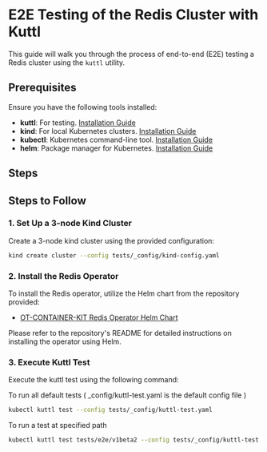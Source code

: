 # E2E Testing of the Redis Cluster with Kuttl

This guide will walk you through the process of end-to-end (E2E) testing a Redis cluster using the `kuttl` utility.

## **Prerequisites**

Ensure you have the following tools installed:

- **kuttl**: For testing. [Installation Guide](https://kuttl.dev/docs/installation/)
- **kind**: For local Kubernetes clusters. [Installation Guide](https://kind.sigs.k8s.io/docs/user/quick-start/#installation)
- **kubectl**: Kubernetes command-line tool. [Installation Guide](https://kubernetes.io/docs/tasks/tools/install-kubectl/)
- **helm**: Package manager for Kubernetes. [Installation Guide](https://helm.sh/docs/intro/install/)

## **Steps**

## Steps to Follow

### 1. Set Up a 3-node Kind Cluster

Create a 3-node kind cluster using the provided configuration:

```bash
kind create cluster --config tests/_config/kind-config.yaml
```

### 2. Install the Redis Operator

To install the Redis operator, utilize the Helm chart from the repository provided:

- [OT-CONTAINER-KIT Redis Operator Helm Chart](https://github.com/OT-CONTAINER-KIT/helm-charts/tree/main/charts/redis-operator#readme)

Please refer to the repository's README for detailed instructions on installing the operator using Helm.

### 3. Execute Kuttl Test

Execute the kuttl test using the following command:

To run all default tests ( \_config/kuttl-test.yaml is the default config file )

```bash
kubectl kuttl test --config tests/_config/kuttl-test.yaml
```

To run a test at specified path

```bash
kubectl kuttl test tests/e2e/v1beta2 --config tests/_config/kuttl-test.yaml --timeout 600
```
